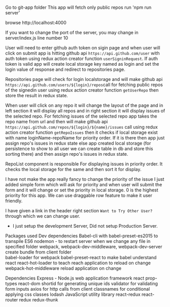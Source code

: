 Go to git-app folder
This app will fetch  only public repos
run 'npm run server'

browse http://localhost:4000

If you want to change the port of the server, you may change in server/index.js
line number 10

User will need to enter github auth token on sigin page and when user will click on submit app is hitting github api ```https://api.github.com/user``` with auth token using redux action creator function ```userSigninRequest```.
If auth token is valid app will create local storage key named as login and set the login value of response and redirect to repositories page.

Repositories page will check for login localstorage and will make github api ```https://api.github.com/users/${login}/repos```call for fetching public repos of the signedin user using redux action creator function ```getUserRepo``` then store the result in redux state.

When user will click on any repo it will change the layout of the page and in left section it will display all repos and in right section it will display issues of the selected repo.
For fetching issues of the selected repo app takes the repo name from url and then will make github api ```https://api.github.com/repos/${login}/${name}/issues``` call using redux action creator function ```getRepoIssues``` then it checks if local storage exist with name loginName-repoName for priority order. If it is there then app just assign repo's issues in redux state else  app created local storage (for persistence to show to all user we can create table in db and store this sorting there) and then assign repo's issues in redux state.

RepoList component is responsible For displaying issues in priority order.
It checks the local storage for the same and then sort it for display. 

I have not make the app really fancy to change the priority of the issue I just added simple form which will ask for priority and when user will submit the form and it will change or set the priority in local storage. 
0 is the highest priority for this app. We can use draggable row feature to make it user friendly.

I have given a link in the header right section ```Want to Try Other User?``` through which we can change user.

* I just setup the development Server, Did not setup Production Server.

Packages used
Dev dependencies
	Babel-cli with babel-preset-es2015 to transpile ES6
	nodemon - to restart server when we change any file in specified folder
	webpack, webpack-dev-middleware, webpack-dev-server create bundle from client folder    
	babel-loader for webpack
	babel-preset-react  to make babel understand react
	react-hot-loader  to teach reach application to reload on change
	webpack-hot-middleware reload application on change


Dependencies
	Express - Node.js web application framework
	react
	prop-types
	react-dom
	shortid for generating unique ids
	validator for validating form inputs
	axios for http calls from client
	classnames for conditional applying css classes
	lodash JavaScript utility library
	react-redux
    react-router
    redux
    redux-thunk



